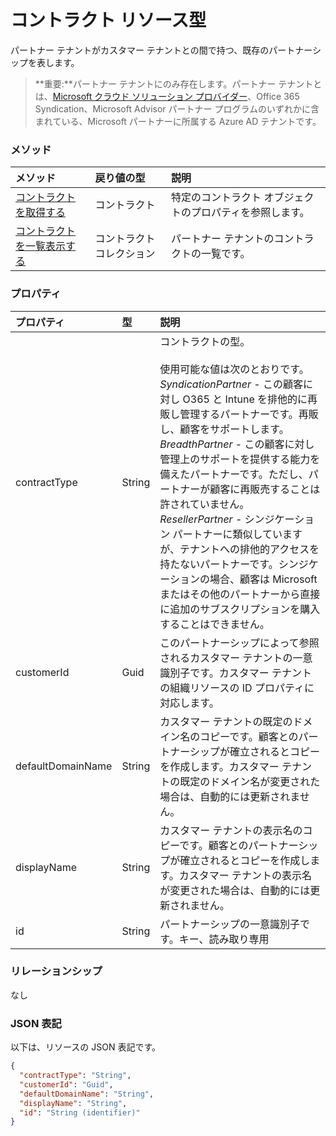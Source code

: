 # <a name="contract-resource-type"></a>コントラクト リソース型
パートナー テナントがカスタマー テナントとの間で持つ、既存のパートナーシップを表します。

> **重要:**パートナー テナントにのみ存在します。パートナー テナントとは、[Microsoft クラウド ソリューション プロバイダー](https://partnercenter.microsoft.com/en-us/partner/programs)、Office 365 Syndication、Microsoft Advisor パートナー プログラムのいずれかに含まれている、Microsoft パートナーに所属する Azure AD テナントです。

### <a name="methods"></a>メソッド

| メソッド   | 戻り値の型 | 説明 |
|:---------------|:--------|:----------|
|[コントラクトを取得する](../api/contract_get.md) | コントラクト |特定のコントラクト オブジェクトのプロパティを参照します。 |
|[コントラクトを一覧表示する](../api/contract_list.md) | コントラクト コレクション | パートナー テナントのコントラクトの一覧です。 |

### <a name="properties"></a>プロパティ
| プロパティ   | 型 | 説明 |
|:---------------|:--------|:----------|
|contractType|String|コントラクトの型。<br><br>使用可能な値は次のとおりです。<br> *SyndicationPartner* - この顧客に対し O365 と Intune を排他的に再販し管理するパートナーです。再販し、顧客をサポートします。<br> *BreadthPartner* - この顧客に対し管理上のサポートを提供する能力を備えたパートナーです。ただし、パートナーが顧客に再販売することは許されていません。<br>*ResellerPartner* - シンジケーション パートナーに類似していますが、テナントへの排他的アクセスを持たないパートナーです。シンジケーションの場合、顧客は Microsoft またはその他のパートナーから直接に追加のサブスクリプションを購入することはできません。|
|customerId|Guid|このパートナーシップによって参照されるカスタマー テナントの一意識別子です。カスタマー テナントの組織リソースの ID プロパティに対応します。 |
|defaultDomainName|String|カスタマー テナントの既定のドメイン名のコピーです。顧客とのパートナーシップが確立されるとコピーを作成します。カスタマー テナントの既定のドメイン名が変更された場合は、自動的には更新されません。|
|displayName|String|カスタマー テナントの表示名のコピーです。顧客とのパートナーシップが確立されるとコピーを作成します。カスタマー テナントの表示名が変更された場合は、自動的には更新されません。|
|id|String| パートナーシップの一意識別子です。キー、読み取り専用 |

### <a name="relationships"></a>リレーションシップ
なし


### <a name="json-representation"></a>JSON 表記

以下は、リソースの JSON 表記です。

<!-- {
  "blockType": "resource",
  "optionalProperties": [

  ],
  "@odata.type": "microsoft.graph.Contract"
}-->

```json
{
  "contractType": "String",
  "customerId": "Guid",
  "defaultDomainName": "String",
  "displayName": "String",
  "id": "String (identifier)"
}

```

<!-- uuid: 8fcb5dbc-d5aa-4681-8e31-b001d5168d79
2015-10-25 14:57:30 UTC -->
<!-- {
  "type": "#page.annotation",
  "description": "Contract resource",
  "keywords": "",
  "section": "documentation",
  "tocPath": ""
}-->